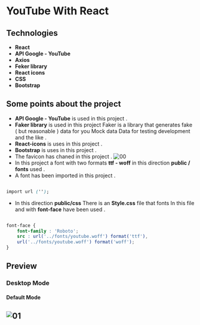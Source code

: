 # YouTube With React

## Technologies

- **React**
- **API Google - YouTube**
- **Axios**
- **Feker library**
- **React icons**
- **CSS**
- **Bootstrap**

## Some points about the project

- **API Google - YouTube** is used in this project .
- **Faker library** is used in this project Faker is a library that generates fake ( but reasonable ) data for you Mock data Data for testing development and the like .
- **React-icons** is uses in this project .
- **Bootstrap** is uses in this project .
- The favicon has chaned in this project .
![00](https://user-images.githubusercontent.com/100797809/188075232-bb772846-3c4f-442a-9024-d2e02ceaaea4.png)
- In this project a font with two formats **ttf - woff** in this direction **public / fonts** used .
- A font has been imported in this project .

```CSS

import url ('');

```

- In this direction **public/css** There is an **Style.css** file
that fonts In this file and with **font-face** have been used .

```Css

font-face {
    font-family : 'Roboto';
    src : url('../fonts/youtube.woff') format('ttf'),
    url('../fonts/youtube.woff') format('woff');
}

```

## Preview

### Desktop Mode
#### Default Mode
![01](https://user-images.githubusercontent.com/100797809/188073689-9cac2378-18f4-4dce-8c8b-1eb2c833b6f0.png)
---
